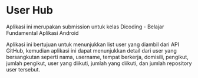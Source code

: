 # User Hub

Aplikasi ini merupakan submission untuk kelas Dicoding - Belajar Fundamental Aplikasi Android

Aplikasi ini bertujuan untuk menunjukkan list user yang diambil dari API GitHub, kemudian aplikasi ini dapat menunjukkan detail dari user yang bersangkutan seperti nama, username, tempat berkerja, domisili, pengikut, jumlah pengikut, user yang diikuti, jumlah yang diikuti, dan jumlah repository user tersebut.
